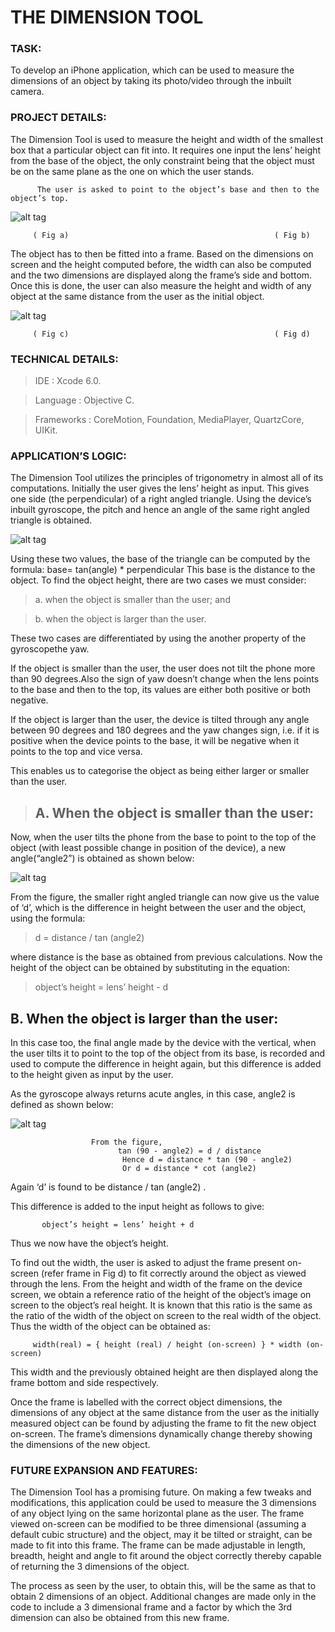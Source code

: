 # THE DIMENSION TOOL
### TASK:
To develop an iPhone application, which can be used to measure the dimensions of an
object by taking its photo/video through the inbuilt camera.
### PROJECT DETAILS:
The Dimension Tool is used to measure the height and width of the smallest box that a
particular object can fit into. It requires one input­ the lens’ height from the base of the object, the
only constraint being that the object must be on the same plane as the one on which the user
stands.

          The user is asked to point to the object’s base and then to the object’s top.

![alt tag](https://cloud.githubusercontent.com/assets/633728/12955817/d90cb706-d04a-11e5-8a39-f2986c1282a9.png)

         ( Fig a)                                              ( Fig b)

The object has to then be fitted into a frame. Based on the dimensions on screen and the
height computed before, the width can also be computed and the two dimensions are displayed
along the frame’s side and bottom. Once this is done, the user can also measure the height and
width of any object at the same distance from the user as the initial object.


![alt tag](https://cloud.githubusercontent.com/assets/633728/12955836/f251f6ae-d04a-11e5-941b-5ed4f730a16d.png)

         ( Fig c)                                              ( Fig d)


### TECHNICAL DETAILS:

>IDE : Xcode 6.0.

>Language : Objective C.

>Frameworks : CoreMotion, Foundation, MediaPlayer, QuartzCore, UIKit.

### APPLICATION’S LOGIC:

The Dimension Tool utilizes the principles of trigonometry in almost all of its
computations. Initially the user gives the lens’ height as input. This gives one side (the
perpendicular) of a right angled triangle. Using the device’s inbuilt gyroscope, the pitch and
hence an angle of the same right angled triangle is obtained.

![alt tag](https://cloud.githubusercontent.com/assets/633728/12955960/816e10f2-d04b-11e5-87aa-89d0470d34f6.png)

Using these two values, the base of the triangle can be computed by the formula:
base= tan(angle) * perpendicular
This base is the distance to the object.
To find the object height, there are two cases we must consider:

>a. when the object is smaller than the user; and

>b. when the object is larger than the user.

These two cases are differentiated by using the another property of the gyroscope­the
yaw.

If the object is smaller than the user, the user does not tilt the phone more than 90
degrees.Also the sign of yaw doesn’t change when the lens points to the base and then to the
top, its values are either both positive or both negative.

If the object is larger than the user, the device is tilted through any angle between 90
degrees and 180 degrees and the yaw changes sign, i.e. if it is positive when the device points
to the base, it will be negative when it points to the top and vice versa.

This enables us to categorise the object as being either larger or smaller than the user.
> ## A. When the object is smaller than the user:

Now, when the user tilts the phone from the base to point to the top of the object (with
least possible change in position of the device), a new angle(“angle2”) is obtained as shown
below:

![alt tag](https://cloud.githubusercontent.com/assets/633728/12955963/87fcb8c4-d04b-11e5-87a0-dc339d944d5d.png)

From the figure, the smaller right angled triangle can now give us the value of ‘d’, which is the
difference in height between the user and the object, using the formula:

>d = distance / tan (angle2)

where distance is the base as obtained from previous calculations.
Now the height of the object can be obtained by substituting in the equation:

>object’s height = lens’ height - d

## B. When the object is larger than the user:
In this case too, the final angle made by the device with the vertical, when the user tilts it to point
to the top of the object from its base, is recorded and used to compute the difference in height
again, but this difference is added to the height given as input by the user.

As the gyroscope always returns acute angles, in this case, angle2 is defined as shown
below:

![alt tag](https://cloud.githubusercontent.com/assets/633728/12955971/8ca7d62e-d04b-11e5-879e-b872379df08c.png)

                      From the figure,
                            tan (90 - angle2) = d / distance
                             Hence d = distance * tan (90 - angle2)
                             Or d = distance * cot (angle2)
Again ‘d’ is found to be distance / tan (angle2) .

This difference is added to the input height as follows to give:

           object’s height = lens’ height + d

Thus we now have the object’s height.

To find out the width, the user is asked to adjust the frame present on-screen (refer
frame in Fig d) to fit correctly around the object as viewed through the lens. From the height and
width of the frame on the device screen, we obtain a reference ratio of the height of the object’s
image on screen to the object’s real height. It is known that this ratio is the same as the ratio of
the width of the object on screen to the real width of the object. Thus the width of the object can
be obtained as:

         width(real) = { height (real) / height (on-screen) } * width (on-screen)
This width and the previously obtained height are then displayed along the frame bottom
and side respectively.

Once the frame is labelled with the correct object dimensions, the dimensions of any
object at the same distance from the user as the initially measured object can be found by
adjusting the frame to fit the new object on-screen. The frame’s dimensions dynamically change
thereby showing the dimensions of the new object.

### FUTURE EXPANSION AND FEATURES:


The Dimension Tool has a promising future. On making a few tweaks and modifications,
this application could be used to measure the 3 dimensions of any object lying on the same
horizontal plane as the user. The frame viewed on-screen can be modified to be three
dimensional (assuming a default cubic structure) and the object, may it be tilted or straight, can
be made to fit into this frame. The frame can be made adjustable in length, breadth, height and
angle to fit around the object correctly thereby capable of returning the 3 dimensions of the
object.


The process as seen by the user, to obtain this, will be the same as that to obtain 2
dimensions of an object. Additional changes are made only in the code to include a 3
dimensional frame and a factor by which the 3rd dimension can also be obtained from this new
frame.
